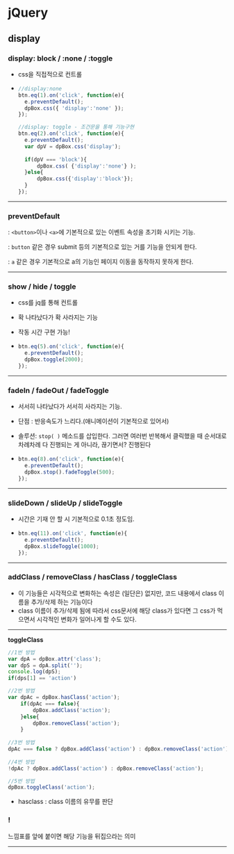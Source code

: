 # jQuery 

## display

### display: block / :none / :toggle

- css을 직접적으로 컨트롤

- ```javascript
  //display:none
  btn.eq(1).on('click', function(e){
  	e.preventDefault();
  	dpBox.css({ 'display':'none' });		
  });
  ```

  ```javascript
  //display: toggle - 조건문을 통해 기능구현
  btn.eq(2).on('click', function(e){
  	e.preventDefault();
  	var dpV = dpBox.css('display');
  	
  	if(dpV === 'block'){
  		dpBox.css( {'display':'none'} );
  	}else{
  		dpBox.css({'display':'block'});
  	}
  });
  ```

  

---

### preventDefault 

: ```<button>```이나 ```<a>```에 기본적으로 있는 이벤트 속성을 초기화 시키는 기능. 

: ```button``` 같은 경우 submit 등의 기본적으로 있는 거를 기능을 안되게 한다.

: ```a``` 같은 경우 기본적으로 a의 기능인 페이지 이동을 동작하지 못하게 한다.

---

### show / hide / toggle

- css를 jq를 통해 컨트롤

- 확 나타났다가 확 사라지는 기능

- 작동 시간 구현 가능!

- ```javascript
  btn.eq(5).on('click', function(e){
  	e.preventDefault();
  	dpBox.toggle(2000);
  });
  ```

  

---

### fadeIn / fadeOut / fadeToggle

- 서서히 나타났다가 서서히 사라지는 기능.
- 단점 : 반응속도가 느리다.(애니메이션이 기본적으로 있어서)

- 솔루션: ```stop( )``` 메소드를 삽입한다. 그러면 여러번 반복해서 클릭했을 때 순서대로 차례차례 다 진행되는 게 아니라, 끊기면서? 진행된다

- ```javascript
  btn.eq(8).on('click', function(e){
  	e.preventDefault();
  	dpBox.stop().fadeToggle(500);
  });
  ```

  

---

### slideDown / slideUp / slideToggle

-  시간은 기재 안 할 시 기본적으로 0.1초 정도임.

- ```javascript
  btn.eq(11).on('click', function(e){
  	e.preventDefault();
  	dpBox.slideToggle(1000);
  });
  ```

  

---

### addClass / removeClass / hasClass / toggleClass

- 이 기능들은 시각적으로 변화하는 속성은 (일단은) 없지만, 코드 내용에서 class 이름을 추가/삭제 하는 기능이다
- class 이름이 추가/삭제 됨에 따라서 css문서에 해당 class가 있다면 그 css가 먹으면서 시각적인 변화가 일어나게 할 수도 있다.

---

**toggleClass**

```javascript
//1번 방법
var dpA = dpBox.attr('class');
var dpS = dpA.split('');
console.log(dpS);
if(dps[1] == 'action')

//2번 방법
var dpAc = dpBox.hasClass('action');
	if(dpAc === false){
		dpBox.addClass('action');
	}else{
		dpBox.removeClass('action');
	}
	
//3번 방법
dpAc === false ? dpBox.addClass('action') : dpBox.removeClass('action');
	
//4번 방법
!dpAc ? dpBox.addClass('action') : dpBox.removeClass('action');

//5번 방법
dpBox.toggleClass('action');
```

- hasclass : class 이름의 유무를 판단



### ! 

느낌표를 앞에 붙이면 해당 기능을 뒤집으라는  의미

---
